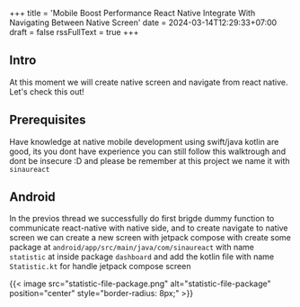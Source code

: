+++
title = 'Mobile Boost Performance React Native Integrate With Navigating Between Native Screen'
date = 2024-03-14T12:29:33+07:00
draft = false
rssFullText = true
+++

## Intro

At this moment we will create native screen and navigate from react native. Let's check this out!

## Prerequisites

Have knowledge at native mobile development using swift/java kotlin are good, its you dont have experience you can still follow this walktrough and dont be insecure :D and please be remember at this project we name it with `sinaureact`

## Android

In the previos thread we successfully do first brigde dummy function to communicate react-native with native side, and to create navigate to native screen we can create a new screen with jetpack compose with create some package at `android/app/src/main/java/com/sinaureact` with name `statistic` at inside package `dashboard` and add the kotlin file with name `Statistic.kt` for handle jetpack compose screen

{{< image src="statistic-file-package.png" alt="statistic-file-package" position="center" style="border-radius: 8px;" >}}

